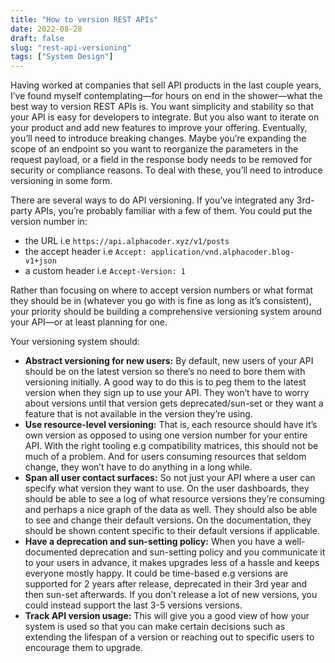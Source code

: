 ```yaml
---
title: "How to version REST APIs"
date: 2022-08-28
draft: false
slug: "rest-api-versioning"
tags: ["System Design"]
---
```


Having worked at companies that sell API products in the last couple years, I’ve found myself contemplating—for hours on end in the shower—what the best way to version REST APIs is. You want simplicity and stability so that your API is easy for developers to integrate. But you also want to iterate on your product and add new features to improve your offering. Eventually, you’ll need to introduce breaking changes. Maybe you’re expanding the scope of an endpoint so you want to reorganize the parameters in the request payload, or a field in the response body needs to be removed for security or compliance reasons. To deal with these, you’ll need to introduce versioning in some form.

There are several ways to do API versioning. If you’ve integrated any 3rd-party APIs, you’re probably familiar with a few of them. You could put the version number in:

- the URL i.e `https://api.alphacoder.xyz/v1/posts`
- the accept header i.e `Accept: application/vnd.alphacoder.blog-v1+json`
- a custom header i.e `Accept-Version: 1`

Rather than focusing on where to accept version numbers or what format they should be in (whatever you go with is fine as long as it’s consistent), your priority should be building a comprehensive versioning system around your API—or at least planning for one.

Your versioning system should:

- **Abstract versioning for new users:** By default, new users of your API should be on the latest version so there’s no need to bore them with versioning initially. A good way to do this is to peg them to the latest version when they sign up to use your API. They won’t have to worry about versions until that version gets deprecated/sun-set or they want a feature that is not available in the version they’re using.
- **Use resource-level versioning:** That is, each resource should have it’s own version as opposed to using one version number for your entire API. With the right tooling e.g compatibility matrices, this should not be much of a problem. And for users consuming resources that seldom change, they won’t have to do anything in a long while.
- **Span all user contact surfaces:** So not just your API where a user can specify what version they want to use. On the user dashboards, they should be able to see a log of what resource versions they’re consuming and perhaps a nice graph of the data as well. They should also be able to see and change their default versions. On the documentation, they should be shown content specific to their default versions if applicable.
- **Have a deprecation and sun-setting policy:** When you have a well-documented deprecation and sun-setting policy and you communicate it to your users in advance, it makes upgrades less of a hassle and keeps everyone mostly happy. It could be time-based e.g versions are supported for 2 years after release, deprecated in their 3rd year and then sun-set afterwards. If you don’t release a lot of new versions, you could instead support the last 3-5 versions versions.
- **Track API version usage:** This will give you a good view of how your system is used so that you can make certain decisions such as extending the lifespan of a version or reaching out to specific users to encourage them to upgrade.
